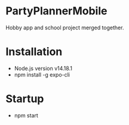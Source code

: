 # PartyPlannerMobile
Hobby app and school project merged together.


# Installation
 * Node.js version v14.18.1
 * npm install -g expo-cli

# Startup
 * npm start
 
